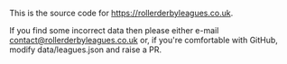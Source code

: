 This is the source code for https://rollerderbyleagues.co.uk. 

If you find some incorrect data then please either e-mail contact@rollerderbyleagues.co.uk or, if you're comfortable with GitHub, modify data/leagues.json and raise a PR.